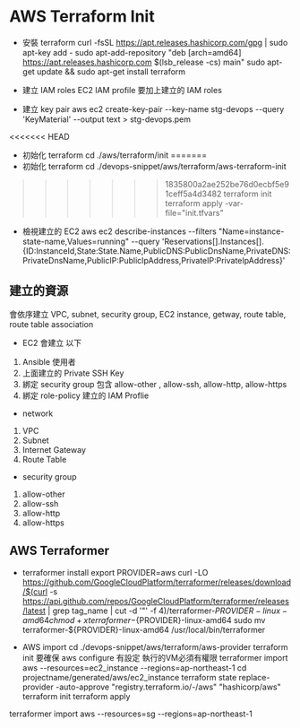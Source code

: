 # AWS Terraform Init

* 安裝 terraform
curl -fsSL https://apt.releases.hashicorp.com/gpg | sudo apt-key add -
sudo apt-add-repository "deb [arch=amd64] https://apt.releases.hashicorp.com $(lsb_release -cs) main"
sudo apt-get update && sudo apt-get install terraform

* 建立 IAM roles
EC2 IAM profile 要加上建立的 IAM roles

* 建立 key pair
aws ec2 create-key-pair --key-name stg-devops --query 'KeyMaterial' --output text > stg-devops.pem

<<<<<<< HEAD
* 初始化 terraform
cd ./aws/terraform/init 
=======
* 初始化 terraform 
cd ./devops-snippet/aws/terraform/aws-terraform-init
>>>>>>> 1835800a2ae252be76d0ecbf5e91ceff5a4d3482
terraform init
terraform apply -var-file="init.tfvars"

* 檢視建立的 EC2
aws ec2 describe-instances --filters "Name=instance-state-name,Values=running" --query 'Reservations[].Instances[].{ID:InstanceId,State:State.Name,PublicDNS:PublicDnsName,PrivateDNS:PrivateDnsName,PublicIP:PublicIpAddress,PrivateIP:PrivateIpAddress}'

## 建立的資源
會依序建立 VPC, subnet, security group, EC2 instance, getway, route table, route table association

* EC2 會建立 以下
1. Ansible 使用者
2. 上面建立的 Private SSH Key 
3. 綁定 security group 包含 allow-other , allow-ssh, allow-http, allow-https
4. 綁定 role-policy 建立的 IAM Proflie

* network
1. VPC
2. Subnet
3. Internet Gateway
4. Route Table

* security group
1. allow-other
2. allow-ssh
3. allow-http
4. allow-https


## AWS Terraformer

* terraformer install
export PROVIDER=aws
curl -LO https://github.com/GoogleCloudPlatform/terraformer/releases/download/$(curl -s https://api.github.com/repos/GoogleCloudPlatform/terraformer/releases/latest | grep tag_name | cut -d '"' -f 4)/terraformer-${PROVIDER}-linux-amd64
chmod +x terraformer-${PROVIDER}-linux-amd64
sudo mv terraformer-${PROVIDER}-linux-amd64 /usr/local/bin/terraformer

* AWS import
cd ./devops-snippet/aws/terraform/aws-provider
terraform init
要確保 aws configure 有設定 執行的VM必須有權限
terraformer import aws --resources=ec2_instance --regions=ap-northeast-1
cd projectname/generated/aws/ec2_instance
terraform state replace-provider -auto-approve "registry.terraform.io/-/aws" "hashicorp/aws"
terraform init
terraform apply

terraformer import aws --resources=sg --regions=ap-northeast-1
